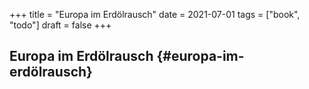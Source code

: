 +++
title = "Europa im Erdölrausch"
date = 2021-07-01
tags = ["book", "todo"]
draft = false
+++

## Europa im Erdölrausch {#europa-im-erdölrausch}